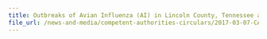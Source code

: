 ```yaml
---
title: Outbreaks of Avian Influenza (AI) in Lincoln County, Tennessee and Barron County, Wisconsin, USA 
file_url: /news-and-media/competent-authorities-circulars/2017-03-07-CA.pdf
---
```

